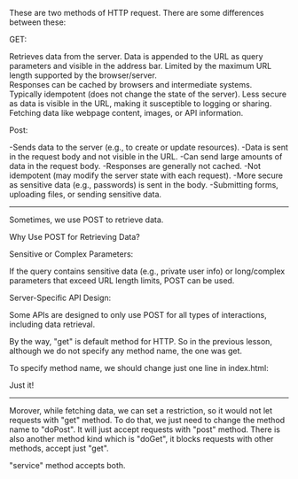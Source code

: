 These are two methods of HTTP request. There are some differences between these:

GET:

Retrieves data from the server.	
Data is appended to the URL as query parameters and visible in the address bar.	
Limited by the maximum URL length supported by the browser/server.	
Responses can be cached by browsers and intermediate systems.	
Typically idempotent (does not change the state of the server).	
Less secure as data is visible in the URL, making it susceptible to logging or sharing.	
Fetching data like webpage content, images, or API information.	

Post:

-Sends data to the server (e.g., to create or update resources).
-Data is sent in the request body and not visible in the URL.
-Can send large amounts of data in the request body.
-Responses are generally not cached.
-Not idempotent (may modify the server state with each request).
-More secure as sensitive data (e.g., passwords) is sent in the body.
-Submitting forms, uploading files, or sending sensitive data.

--------------

Sometimes, we use POST to retrieve data.

Why Use POST for Retrieving Data?

Sensitive or Complex Parameters:

If the query contains sensitive data (e.g., private user info) or long/complex parameters that exceed URL length limits, POST can be used.


Server-Specific API Design:

Some APIs are designed to only use POST for all types of interactions, including data retrieval.


By the way, "get" is default method for HTTP. So in the previous lesson, although we do not specify any method name, the one was get.

To specify method name, we should change just one line in index.html:
<form action="add" method="post">
Just it!


---------------------------------

Morover, while fetching data, we can set a restriction, so it would not let requests with "get" method. To do that, we just need to change the method name to "doPost". It will just accept requests with "post" method.
There is also another method kind which is "doGet", it blocks requests with other methods, accept just "get".

"service" method accepts both.